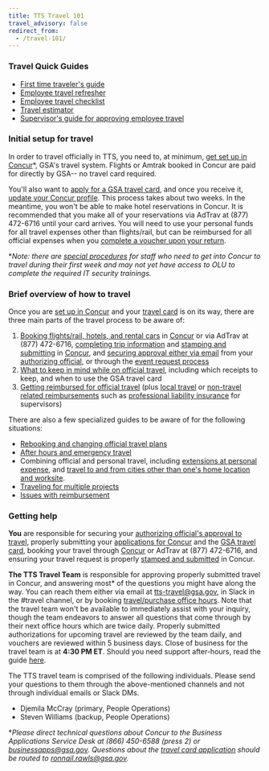 ```yaml
---
title: TTS Travel 101
travel_advisory: false
redirect_from:
  - /travel-101/
---
```


### Travel Quick Guides

- [First time traveler's guide](https://docs.google.com/document/d/1lypAS1eu1zjjrVdX4Y2ybmUvE805myhYp3Rpc6HuyIg/edit#heading=h.zfenwhrn0rqm)
- [Employee travel refresher](https://docs.google.com/document/d/1R7VFiopXQ0PXd6k4m_wDYqmT8BxjBnpA6pFWGF_ukEA/edit#heading=h.v68bd1k1fg44)
- [Employee travel checklist](https://docs.google.com/document/d/1K5KTzGaN9jZsd9sU3914dQ0OcqmVDsoUj9n6JQtHoWY/edit)
- [Travel estimator](https://docs.google.com/spreadsheets/d/1uJaGMXJOwURruaPdV7PU5B7Q22_iyF8Q2Gk2uamDG8Y/edit#gid=983623718)
- [Supervisor's guide for approving employee travel](https://docs.google.com/document/d/1_srMzZZ_vhFeLJXM6SxGtHUpU3OlYv8Sp-2xlnJkoY4/edit#)

### Initial setup for travel

In order to travel officially in TTS, you need to, at minimum, [get set up in Concur]({{site.baseurl}}/first-time-travel-get-in-concur/)\*, GSA's travel system. Flights or Amtrak booked in Concur are paid for directly by GSA-- no travel card required.

You'll also want to [apply for a GSA travel card]({{site.baseurl}}/first-time-travel-travel-card/), and once you receive it, [update your Concur profile]({{site.baseurl}}/first-time-travel-complete-concur-profile). This process takes about two weeks. In the meantime, you won't be able to make hotel reservations in Concur. It is recommended that you make all of your reservations via AdTrav at (877) 472-6716 until your card arrives. You will need to use your personal funds for all travel expenses other than flights/rail, but can be reimbursed for all official expenses when you [complete a voucher upon your return]({{site.baseurl}}/travel-guide-3-reimbursement/).

\*_Note: there are [special procedures]({{site.baseurl}}/first-time-travel-get-in-concur-pre-olu/) for staff who need to get into Concur to travel during their first week and may not yet have access to OLU to complete the required IT security trainings._

### Brief overview of how to travel

Once you are [set up in Concur]({{site.baseurl}}/first-time-travel-get-in-concur/) and your [travel card]({{site.baseurl}}/first-time-travel-travel-card/) is on its way, there are three main parts of the travel process to be aware of:

1. [Booking flights/rail, hotels, and rental cars]({{site.baseurl}}/travel-guide-1-book-travel/) in [Concur](https://travel.gsa.gov) or via AdTrav at (877) 472-6716, [completing trip information]({{site.baseurl}}/travel-and-leave/travel-and-leave-policies/travel-guide-faq/#completing-trip-information) and [stamping and submitting]({{site.baseurl}}/travel-and-leave/travel-and-leave-policies/travel-guide-faq/#how-to-stamp-and-submit-for-travel-team-approval) in [Concur](https://travel.gsa.gov), and [securing approval either via email]({{site.baseurl}}/travel-and-leave/travel-and-leave-policies/travel-guide-faq/#how-to-secure-authorizing-official-approval) from your [authorizing official]({{site.baseurl}}/travel-and-leave/travel-and-leave-policies/travel-guide-faq/#who-is-my-authorizing-official-and-what-is-my-budget), or through the [event request process]({{site.baseurl}}/travel-and-leave/travel-and-leave-policies/travel-guide-faq/#how-can-i-get-my-travel-approved-to-attend-a-training-conference-speaking-event-or-other-irl-or-large-team-gathering)
2. [What to keep in mind while on official travel]({{site.baseurl}}/travel-guide-2-travel/), including which receipts to keep, and when to use the GSA travel card
3. [Getting reimbursed for official travel]({{site.baseurl}}/travel-guide-3-reimbursement/) (plus [local travel]({{site.baseurl}}/travel-and-leave/travel-and-leave-policies/travel-guide-faq/#how-do-i-create-a-local-or-miscellaneous-voucher) or [non-travel related reimbursements]({{site.baseurl}}/travel-and-leave/travel-and-leave-policies/travel-guide-faq/#how-do-i-create-a-local-or-miscellaneous-voucher) such as [professional liability insurance]({{site.baseurl}}/travel-and-leave/travel-and-leave-policies/travel-guide-faq/#how-can-i-get-reimbursed-for-professional-liability-insurance) for supervisors)

There are also a few specialized guides to be aware of for the following situations:

- [Rebooking and changing official travel plans]({{site.baseurl}}/travel-guide-a-amended-authorizations/)
- [After hours and emergency travel]({{site.baseurl}}/travel-guide-b-after-hours-emergency-travel-authorizations)
- Combining official and personal travel, including [extensions at personal expense]({{site.baseurl}}/travel-and-leave/travel-and-leave-policies/travel-guide-faq/#what-if-i-am-extending-travel-for-personal-reasons), and [travel to and from cities other than one's home location and worksite]({{site.baseurl}}/travel-and-leave/travel-and-leave-policies/travel-guide-faq/#what-if-i-am-returning-to-or-traveling-from-a-location-other-than-home).
- [Traveling for multiple projects]({{site.baseurl}}/travel-and-leave/travel-and-leave-policies/travel-guide-faq/#what-if-i-am-traveling-for-multiple-projects)
- [Issues with reimbursement]({{site.baseurl}}/travel-and-leave/travel-and-leave-policies/travel-guide-faq/#issues-with-reimbursement)

### Getting help

**You** are responsible for securing your [authorizing official's approval to travel]({{site.baseurl}}/travel-and-leave/travel-and-leave-policies/travel-guide-faq/#how-to-secure-authorizing-official-approval), properly submitting your [applications for Concur]({{site.baseurl}}/first-time-travel-get-in-concur/) and the [GSA travel card]({{site.baseurl}}/first-time-travel-travel-card/), booking your travel through [Concur](https://travel.gsa.gov) or AdTrav at (877) 472-6716, and ensuring your travel request is properly [stamped and submitted]({{site.baseurl}}/travel-and-leave/travel-and-leave-policies/travel-guide-faq/#how-to-stamp-and-submit-for-travel-team-approval) in Concur.

**The TTS Travel Team** is responsible for approving properly submitted travel in Concur, and answering most\* of the questions you might have along the way. You can reach them either via email at tts-travel@gsa.gov, in Slack in the #travel channel, or by booking [travel/purchase office hours](https://sites.google.com/a/gsa.gov/tts-office-hours/). Note that the travel team won't be available to immediately assist with your inquiry, though the team endeavors to answer all questions that come through by their next office hours which are twice daily. Properly submitted authorizations for upcoming travel are reviewed by the team daily, and vouchers are reviewed within 5 business days. Close of business for the travel team is at **4:30 PM ET**. Should you need support after-hours, read the guide [here]({{site.baseurl}}/travel-guide-b-after-hours-emergency-travel-authorizations).

The TTS travel team is comprised of the following individuals. Please send your questions to them through the above-mentioned channels and not through individual emails or Slack DMs.

- Djemila McCray (primary, People Operations)
- Steven Williams (backup, People Operations)

\*_Please direct technical questions about Concur to the Business Applications Service Desk at (866) 450-6588 (press 2) or businessapps@gsa.gov. Questions about the [travel card application]({{site.baseurl}}/first-time-travel-travel-card/) should be routed to ronnail.rawls@gsa.gov._
